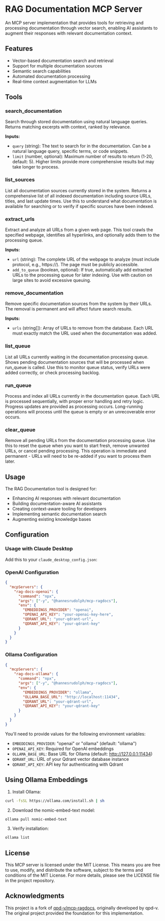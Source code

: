 # RAG Documentation MCP Server

An MCP server implementation that provides tools for retrieving and processing documentation through vector search, enabling AI assistants to augment their responses with relevant documentation context.

## Features

- Vector-based documentation search and retrieval
- Support for multiple documentation sources
- Semantic search capabilities
- Automated documentation processing
- Real-time context augmentation for LLMs

## Tools

### search_documentation

Search through stored documentation using natural language queries. Returns matching excerpts with context, ranked by relevance.

**Inputs:**

- `query` (string): The text to search for in the documentation. Can be a natural language query, specific terms, or code snippets.
- `limit` (number, optional): Maximum number of results to return (1-20, default: 5). Higher limits provide more comprehensive results but may take longer to process.

### list_sources

List all documentation sources currently stored in the system. Returns a comprehensive list of all indexed documentation including source URLs, titles, and last update times. Use this to understand what documentation is available for searching or to verify if specific sources have been indexed.

### extract_urls

Extract and analyze all URLs from a given web page. This tool crawls the specified webpage, identifies all hyperlinks, and optionally adds them to the processing queue.

**Inputs:**

- `url` (string): The complete URL of the webpage to analyze (must include protocol, e.g., https://). The page must be publicly accessible.
- `add_to_queue` (boolean, optional): If true, automatically add extracted URLs to the processing queue for later indexing. Use with caution on large sites to avoid excessive queuing.

### remove_documentation

Remove specific documentation sources from the system by their URLs. The removal is permanent and will affect future search results.

**Inputs:**

- `urls` (string[]): Array of URLs to remove from the database. Each URL must exactly match the URL used when the documentation was added.

### list_queue

List all URLs currently waiting in the documentation processing queue. Shows pending documentation sources that will be processed when run_queue is called. Use this to monitor queue status, verify URLs were added correctly, or check processing backlog.

### run_queue

Process and index all URLs currently in the documentation queue. Each URL is processed sequentially, with proper error handling and retry logic. Progress updates are provided as processing occurs. Long-running operations will process until the queue is empty or an unrecoverable error occurs.

### clear_queue

Remove all pending URLs from the documentation processing queue. Use this to reset the queue when you want to start fresh, remove unwanted URLs, or cancel pending processing. This operation is immediate and permanent - URLs will need to be re-added if you want to process them later.

## Usage

The RAG Documentation tool is designed for:

- Enhancing AI responses with relevant documentation
- Building documentation-aware AI assistants
- Creating context-aware tooling for developers
- Implementing semantic documentation search
- Augmenting existing knowledge bases

## Configuration

### Usage with Claude Desktop

Add this to your `claude_desktop_config.json`:

### OpenAI Configuration

```json
{
  "mcpServers": {
    "rag-docs-openai": {
      "command": "npx",
      "args": ["-y", "@hannesrudolph/mcp-ragdocs"],
      "env": {
        "EMBEDDINGS_PROVIDER": "openai",
        "OPENAI_API_KEY": "your-openai-key-here",
        "QDRANT_URL": "your-qdrant-url",
        "QDRANT_API_KEY": "your-qdrant-key"
      }
    }
  }
}
```

### Ollama Configuration

```json
{
  "mcpServers": {
    "rag-docs-ollama": {
      "command": "npx",
      "args": ["-y", "@hannesrudolph/mcp-ragdocs"],
      "env": {
        "EMBEDDINGS_PROVIDER": "ollama",
        "OLLAMA_BASE_URL": "http://localhost:11434",
        "QDRANT_URL": "your-qdrant-url",
        "QDRANT_API_KEY": "your-qdrant-key"
      }
    }
  }
}
```

You'll need to provide values for the following environment variables:

- `EMBEDDINGS_PROVIDER`: "openai" or "ollama" (default: "ollama")
- `OPENAI_API_KEY`: Required for OpenAI embeddings
- `OLLAMA_BASE_URL`: Base URL for Ollama (default: http://127.0.0.1:11434)
- `QDRANT_URL`: URL of your Qdrant vector database instance
- `QDRANT_API_KEY`: API key for authenticating with Qdrant

## Using Ollama Embeddings

1. Install Ollama:

```bash
curl -fsSL https://ollama.com/install.sh | sh
```

2. Download the nomic-embed-text model:

```bash
ollama pull nomic-embed-text
```

3. Verify installation:

```bash
ollama list
```

## License

This MCP server is licensed under the MIT License. This means you are free to use, modify, and distribute the software, subject to the terms and conditions of the MIT License. For more details, please see the LICENSE file in the project repository.

## Acknowledgments

This project is a fork of [qpd-v/mcp-ragdocs](https://github.com/qpd-v/mcp-ragdocs), originally developed by qpd-v. The original project provided the foundation for this implementation.
